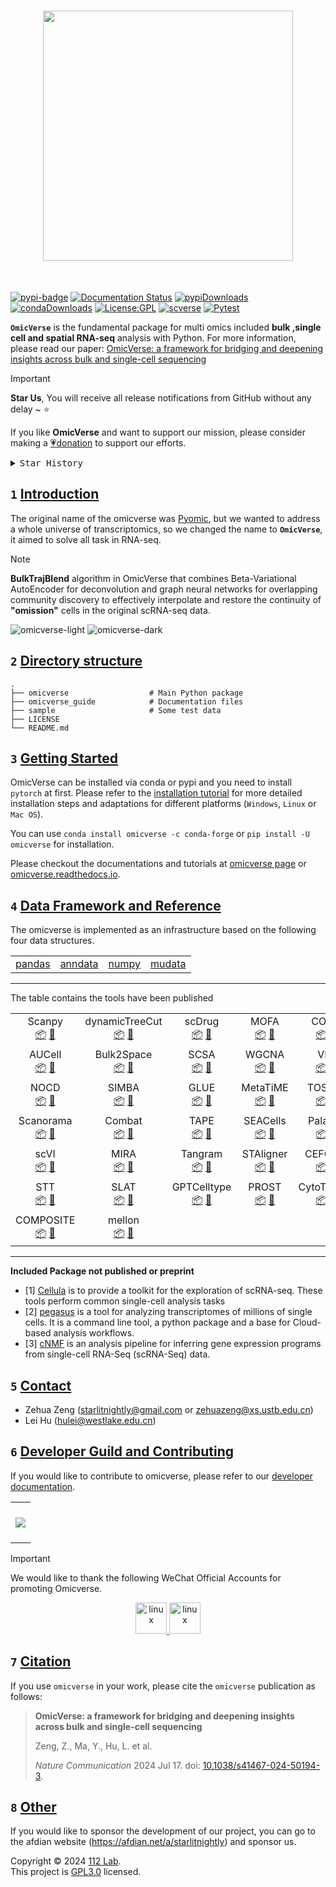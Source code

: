 <h1 align="center">
<img src="https://raw.githubusercontent.com/Starlitnightly/omicverse/master/README.assets/logo.png" width="400">
</h1><br>

[![pypi-badge](https://img.shields.io/pypi/v/omicverse)](https://pypi.org/project/omicverse) [![Documentation Status](https://readthedocs.org/projects/omicverse/badge/?version=latest)](https://omicverse.readthedocs.io/en/latest/?badge=latest) [![pypiDownloads](https://static.pepy.tech/badge/omicverse)](https://pepy.tech/project/omicverse) [![condaDownloads](https://img.shields.io/conda/dn/conda-forge/omicverse?logo=Anaconda)](https://anaconda.org/conda-forge/omicverse) [![License:GPL](https://img.shields.io/badge/license-GNU-blue)](https://img.shields.io/apm/l/vim-mode) [![scverse](https://img.shields.io/badge/scverse-ecosystem-blue.svg?labelColor=yellow)](https://scverse.org/) [![Pytest](https://github.com/Starlitnightly/omicverse/workflows/py38|py39/badge.svg)](https://github.com/Starlitnightly/omicverse/) 

**`OmicVerse`** is the fundamental package for multi omics included **bulk ,single cell and spatial RNA-seq** analysis with Python. For more information, please read our paper: [OmicVerse: a framework for bridging and deepening insights across bulk and single-cell sequencing](https://www.nature.com/articles/s41467-024-50194-3)

> [!IMPORTANT]
>
> **Star Us**, You will receive all release notifications from GitHub without any delay \~ ⭐️
>
> If you like **OmicVerse** and want to support our mission, please consider making a [💗donation](https://afdian.net/a/starlitnightly) to support our efforts.

<details>
  <summary><kbd>Star History</kbd></summary>
  <picture>
    <source media="(prefers-color-scheme: dark)" srcset="https://api.star-history.com/svg?repos=Starlitnightly%2Fomicverse&theme=dark&type=Date">
    <img width="100%" src="https://api.star-history.com/svg?repos=Starlitnightly%2Fomicverse&type=Date">
  </picture>
</details>





## `1` [Introduction][docs-feat-provider]

The original name of the omicverse was [Pyomic](https://pypi.org/project/Pyomic/), but we wanted to address a whole universe of transcriptomics, so we changed the name to **`OmicVerse`**, it aimed to solve all task in RNA-seq.

> [!NOTE]
> **BulkTrajBlend** algorithm in OmicVerse that combines Beta-Variational AutoEncoder for deconvolution and graph neural networks for overlapping community discovery to effectively interpolate and restore the continuity of **"omission"** cells in the original scRNA-seq data.

![omicverse-light](omicverse_guide/docs/img/omicverse.png#gh-light-mode-only)
![omicverse-dark](omicverse_guide/docs/img/omicverse_dark.png#gh-dark-mode-only)


## `2` [Directory structure](#)

````shell
.
├── omicverse                  # Main Python package
├── omicverse_guide            # Documentation files
├── sample                     # Some test data
├── LICENSE
└── README.md
````

## `3` [Getting Started ](#)

OmicVerse can be installed via conda or pypi and you need to install `pytorch` at first. Please refer to the [installation tutorial](https://starlitnightly.github.io/omicverse/Installation_guild/) for more detailed installation steps and adaptations for different platforms (`Windows`, `Linux` or `Mac OS`).

You can use `conda install omicverse -c conda-forge` or `pip install -U omicverse` for installation.

Please checkout the documentations and tutorials at [omicverse page](https://starlitnightly.github.io/omicverse/) or [omicverse.readthedocs.io](https://omicverse.readthedocs.io/en/latest/index.html).

## `4` [Data Framework and Reference](#)

The omicverse is implemented as an infrastructure based on the following four data structures.

<div align="center">
<table>
  <tr>
    <td> <a href="https://github.com/pandas-dev/pandas">pandas</a></td>
    <td> <a href="https://github.com/scverse/anndata">anndata</a></td>
    <td> <a href="https://github.com/numpy/numpy">numpy</a></td>
    <td> <a href="https://github.com/scverse/mudata">mudata</a></td>
  </tr>

</table>
</div>

---

The table contains the tools have been published 

<div align="center">
<table>

  <tr>
    <td align="center">Scanpy<br><a href="https://github.com/scverse/scanpy">📦</a> <a href="https://link.springer.com/article/10.1186/s13059-017-1382-0">📖</a></td>
    <td align="center">dynamicTreeCut<br><a href="https://github.com/kylessmith/dynamicTreeCut">📦</a> <a href="https://academic.oup.com/bioinformatics/article/24/5/719/200751">📖</a></td>
    <td align="center">scDrug<br><a href="https://github.com/ailabstw/scDrug">📦</a> <a href="https://www.sciencedirect.com/science/article/pii/S2001037022005505">📖</a></td>
    <td align="center">MOFA<br><a href="https://github.com/bioFAM/mofapy2">📦</a> <a href="https://genomebiology.biomedcentral.com/articles/10.1186/s13059-020-02015-1">📖</a></td>
    <td align="center">COSG<br><a href="https://github.com/genecell/COSG">📦</a> <a href="https://academic.oup.com/bib/advance-article-abstract/doi/10.1093/bib/bbab579/6511197?redirectedFrom=fulltext">📖</a></td>
    <td align="center">CellphoneDB<br><a href="https://github.com/ventolab/CellphoneDB">📦</a> <a href="https://www.nature.com/articles/s41586-018-0698-6">📖</a></td>
    </tr>

  <tr>
    <td align="center">AUCell<br><a href="https://github.com/aertslab/AUCell">📦</a> <a href="https://bioconductor.org/packages/AUCell">📖</a></td>
    <td align="center">Bulk2Space<br><a href="https://github.com/ZJUFanLab/bulk2space">📦</a> <a href="https://www.nature.com/articles/s41467-022-34271-z">📖</a></td>
    <td align="center">SCSA<br><a href="https://github.com/bioinfo-ibms-pumc/SCSA">📦</a> <a href="https://doi.org/10.3389/fgene.2020.00490">📖</a></td>
    <td align="center">WGCNA<br><a href="http://www.genetics.ucla.edu/labs/horvath/CoexpressionNetwork/Rpackages/WGCNA">📦</a> <a href="https://bmcbioinformatics.biomedcentral.com/articles/10.1186/1471-2105-9-559">📖</a></td>
    <td align="center">VIA<br><a href="https://github.com/ShobiStassen/VIA">📦</a> <a href="https://www.nature.com/articles/s41467-021-25773-3">📖</a></td>
    <td align="center">pyDEseq2<br><a href="https://github.com/owkin/PyDESeq2">📦</a> <a href="https://www.biorxiv.org/content/10.1101/2022.12.14.520412v1">📖</a></td>
</tr>

  <tr>
    <td align="center">NOCD<br><a href="https://github.com/shchur/overlapping-community-detection">📦</a> <a href="https://arxiv.org/abs/1909.12201">📖</a></td>
    <td align="center">SIMBA<br><a href="https://github.com/pinellolab/simba">📦</a> <a href="https://www.nature.com/articles/s41592-023-01899-8">📖</a></td>
    <td align="center">GLUE<br><a href="https://github.com/gao-lab/GLUE">📦</a> <a href="https://www.nature.com/articles/s41587-022-01284-4">📖</a></td>
    <td align="center">MetaTiME<br><a href="https://github.com/yi-zhang/MetaTiME">📦</a> <a href="https://www.nature.com/articles/s41467-023-38333-8">📖</a></td>
    <td align="center">TOSICA<br><a href="https://github.com/JackieHanLab/TOSICA">📦</a> <a href="https://doi.org/10.1038/s41467-023-35923-4">📖</a></td>
    <td align="center">Harmony<br><a href="https://github.com/slowkow/harmonypy/">📦</a> <a href="https://www.nature.com/articles/s41592-019-0619-0">📖</a></td>
  </tr>

  <tr>
    <td align="center">Scanorama<br><a href="https://github.com/brianhie/scanorama">📦</a> <a href="https://www.nature.com/articles/s41587-019-0113-3">📖</a></td>
    <td align="center">Combat<br><a href="https://github.com/epigenelabs/pyComBat/">📦</a> <a href="https://doi.org/10.1101/2020.03.17.995431">📖</a></td>
    <td align="center">TAPE<br><a href="https://github.com/poseidonchan/TAPE">📦</a> <a href="https://doi.org/10.1038/s41467-022-34550-9">📖</a></td>
    <td align="center">SEACells<br><a href="https://github.com/dpeerlab/SEACells">📦</a> <a href="https://www.nature.com/articles/s41587-023-01716-9">📖</a></td>
    <td align="center">Palantir<br><a href="https://github.com/dpeerlab/Palantir">📦</a> <a href="https://doi.org/10.1038/s41587-019-0068-49">📖</a></td>
    <td align="center">STAGATE<br><a href="https://github.com/QIFEIDKN/STAGATE_pyG">📦</a> <a href="https://www.nature.com/articles/s41467-022-29439-6">📖</a></td>
  </tr>

  <tr>
    <td align="center">scVI<br><a href="https://github.com/scverse/scvi-tools">📦</a> <a href="https://doi.org/10.1038/s41587-021-01206-w">📖</a></td>
    <td align="center">MIRA<br><a href="https://github.com/cistrome/MIRA">📦</a> <a href="https://www.nature.com/articles/s41592-022-01595-z">📖</a></td>
    <td align="center">Tangram<br><a href="https://github.com/broadinstitute/Tangram/">📦</a> <a href="https://www.nature.com/articles/s41592-021-01264-7">📖</a></td>
    <td align="center">STAligner<br><a href="https://github.com/zhoux85/STAligner">📦</a> <a href="https://doi.org/10.1038/s43588-023-00528-w">📖</a></td>
    <td align="center">CEFCON<br><a href="https://github.com/WPZgithub/CEFCON">📦</a> <a href="https://www.nature.com/articles/s41467-023-44103-3">📖</a></td>
    <td align="center">PyComplexHeatmap<br><a href="https://github.com/DingWB/PyComplexHeatmap">📦</a> <a href="https://doi.org/10.1002/imt2.115">📖</a></td>
      </tr>

  <tr>
    <td align="center">STT<br><a href="https://github.com/cliffzhou92/STT/">📦</a> <a href="https://www.nature.com/articles/s41592-024-02266-x#Sec2">📖</a></td>
    <td align="center">SLAT<br><a href="https://github.com/gao-lab/SLAT">📦</a> <a href="https://www.nature.com/articles/s41467-023-43105-5">📖</a></td>
    <td align="center">GPTCelltype<br><a href="https://github.com/Winnie09/GPTCelltype">📦</a> <a href="https://www.nature.com/articles/s41592-024-02235-4">📖</a></td>
    <td align="center">PROST<br><a href="https://github.com/Tang-Lab-super/PROST">📦</a> <a href="https://doi.org/10.1038/s41467-024-44835-w">📖</a></td>
    <td align="center">CytoTrace2<br><a href="https://github.com/digitalcytometry/cytotrace2">📦</a> <a href="https://doi.org/10.1101/2024.03.19.585637">📖</a></td>
    <td align="center">GraphST<br><a href="https://github.com/JinmiaoChenLab/GraphST">📦</a> <a href="https://www.nature.com/articles/s41467-023-36796-3#citeas">📖</a></td>
  </tr>

  <tr>
    <td align="center">COMPOSITE<br><a href="https://github.com/CHPGenetics/COMPOSITE/">📦</a> <a href="https://www.nature.com/articles/s41467-024-49448-x#Abs1">📖</a></td>
    <td align="center">mellon<br><a href="https://github.com/settylab/mellon">📦</a> <a href="https://www.nature.com/articles/s41592-024-02302-w">📖</a></td>
  </tr>
</table>
</div>

---

**Included Package not published or preprint**

- [1] [Cellula](https://github.com/andrecossa5/Cellula/) is to provide a toolkit for the exploration of scRNA-seq. These tools perform common single-cell analysis tasks
- [2] [pegasus](https://github.com/lilab-bcb/pegasus/) is a tool for analyzing transcriptomes of millions of single cells. It is a command line tool, a python package and a base for Cloud-based analysis workflows.
- [3] [cNMF](https://github.com/dylkot/cNMF) is an analysis pipeline for inferring gene expression programs from single-cell RNA-Seq (scRNA-Seq) data.

## `5` [Contact](#)

- Zehua Zeng ([starlitnightly@gmail.com](mailto:starlitnightly@gmail.com) or [zehuazeng@xs.ustb.edu.cn](mailto:zehuazeng@xs.ustb.edu.cn))
- Lei Hu ([hulei@westlake.edu.cn](mailto:hulei@westlake.edu.cn))

## `6` [Developer Guild and Contributing](#)

If you would like to contribute to omicverse, please refer to our [developer documentation](https://omicverse.readthedocs.io/en/latest/Developer_guild/).

<table align="center">
    <tr>
      <th colspan="2">
        <br><img src="https://contrib.rocks/image?repo=Starlitnightly/omicverse"><br><br>
      </th>
    </tr>
</table>


> [!IMPORTANT]  
> We would like to thank the following WeChat Official Accounts for promoting Omicverse.
> <p align="center"> <a href="https://mp.weixin.qq.com/s/egAnRfr3etccU_RsN-zIlg" target="_blank" rel="noreferrer"> <img src="README.assets/image-20230701163953794.png" alt="linux" width="50" height="50"/> </a> <a href="https://zhuanlan.zhihu.com/c_1257815636945915904?page=3" target="_blank" rel="noreferrer"> <img src="README.assets/WechatIMG688.png" alt="linux" width="50" height="50"/> </a> </p>


## `7` [Citation](https://doi.org/10.1038/s41467-024-50194-3)

If you use `omicverse` in your work, please cite the `omicverse` publication as follows:

> **OmicVerse: a framework for bridging and deepening insights across bulk and single-cell sequencing**
>
> Zeng, Z., Ma, Y., Hu, L. et al.
>
> _Nature Communication_ 2024 Jul 17. doi: [10.1038/s41467-024-50194-3](https://doi.org/10.1038/s41467-024-50194-3).


## `8` [Other](#)

If you would like to sponsor the development of our project, you can go to the afdian website (https://afdian.net/a/starlitnightly) and sponsor us.


Copyright © 2024 [112 Lab](https://112lab.asia/). <br />
This project is [GPL3.0](./LICENSE) licensed.

<!-- LINK GROUP -->
[docs-feat-provider]: https://starlitnightly.github.io/omicverse/

